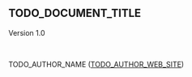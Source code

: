 ## TODO_DOCUMENT_TITLE

Version 1.0

<br>

TODO_AUTHOR_NAME ([TODO_AUTHOR_WEB_SITE](http://TODO_AUTHOR_WEB_SITE))
